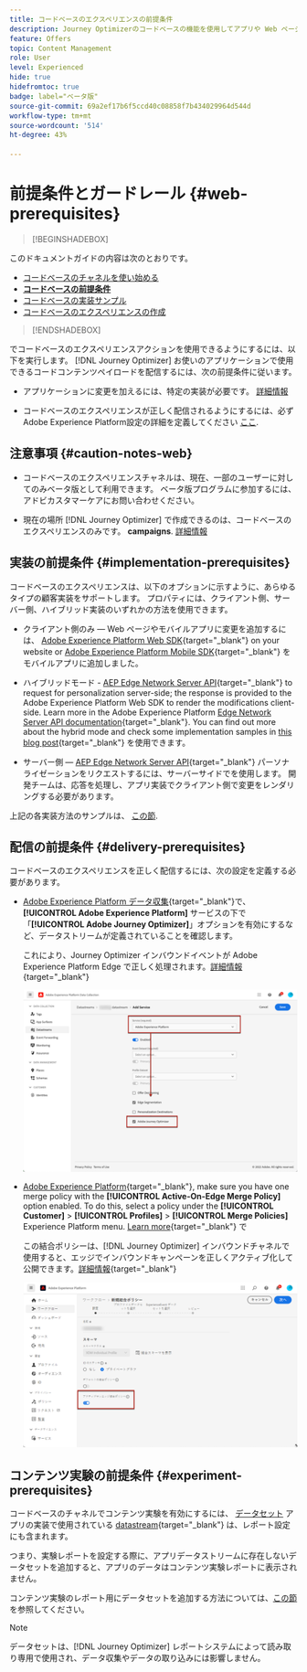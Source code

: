 ```yaml
---
title: コードベースのエクスペリエンスの前提条件
description: Journey Optimizerのコードベースの機能を使用してアプリや Web ページを編集できるようにするには、このページの前提条件に従います
feature: Offers
topic: Content Management
role: User
level: Experienced
hide: true
hidefromtoc: true
badge: label="ベータ版"
source-git-commit: 69a2ef17b6f5ccd40c08858f7b434029964d544d
workflow-type: tm+mt
source-wordcount: '514'
ht-degree: 43%

---
```


# 前提条件とガードレール {#web-prerequisites}

>[!BEGINSHADEBOX]

このドキュメントガイドの内容は次のとおりです。

* [コードベースのチャネルを使い始める](get-started-code-based.md)
* **[コードベースの前提条件](code-based-prerequisites.md)**
* [コードベースの実装サンプル](code-based-implementation-samples.md)
* [コードベースのエクスペリエンスの作成](create-code-based.md)

>[!ENDSHADEBOX]

でコードベースのエクスペリエンスアクションを使用できるようにするには、以下を実行します。 [!DNL Journey Optimizer] お使いのアプリケーションで使用できるコードコンテンツペイロードを配信するには、次の前提条件に従います。

* アプリケーションに変更を加えるには、特定の実装が必要です。 [詳細情報](#implementation-prerequisites)

* コードベースのエクスペリエンスが正しく配信されるようにするには、必ずAdobe Experience Platform設定の詳細を定義してください [ここ](#delivery-prerequisites).

## 注意事項 {#caution-notes-web}

* コードベースのエクスペリエンスチャネルは、現在、一部のユーザーに対してのみベータ版として利用できます。 ベータ版プログラムに参加するには、アドビカスタマーケアにお問い合わせください。

* 現在の場所 [!DNL Journey Optimizer] で作成できるのは、コードベースのエクスペリエンスのみです。 **campaigns**. [詳細情報](../campaigns/create-campaign.md#configure)

## 実装の前提条件 {#implementation-prerequisites}

コードベースのエクスペリエンスは、以下のオプションに示すように、あらゆるタイプの顧客実装をサポートします。 プロパティには、クライアント側、サーバー側、ハイブリッド実装のいずれかの方法を使用できます。

* クライアント側のみ — Web ページやモバイルアプリに変更を追加するには、 [Adobe Experience Platform Web SDK](https://experienceleague.adobe.com/docs/platform-learn/implement-web-sdk/overview.html?lang=ja){target="_blank"} on your website or [Adobe Experience Platform Mobile SDK](https://developer.adobe.com/client-sdks/documentation/){target="_blank"} をモバイルアプリに追加しました。

* ハイブリッドモード - [AEP Edge Network Server API](https://experienceleague.adobe.com/docs/experience-platform/edge-network-server-api/data-collection/interactive-data-collection.html?lang=ja){target="_blank"} to request for personalization server-side; the response is provided to the Adobe Experience Platform Web SDK to render the modifications client-side. Learn more in the Adobe Experience Platform [Edge Network Server API documentation](https://experienceleague.adobe.com/docs/experience-platform/edge-network-server-api/overview.html?lang=ja){target="_blank"}. You can find out more about the hybrid mode and check some implementation samples in [this blog post](https://blog.developer.adobe.com/hybrid-personalization-in-the-adobe-experience-platform-web-sdk-6a1bb674bf41){target="_blank"} を使用できます。

* サーバー側 — [AEP Edge Network Server API](https://experienceleague.adobe.com/docs/experience-platform/edge-network-server-api/data-collection/interactive-data-collection.html?lang=ja){target="_blank"} パーソナライゼーションをリクエストするには、サーバーサイドでを使用します。 開発チームは、応答を処理し、アプリ実装でクライアント側で変更をレンダリングする必要があります。

上記の各実装方法のサンプルは、 [この節](code-based-implementation-samples.md).

## 配信の前提条件 {#delivery-prerequisites}

コードベースのエクスペリエンスを正しく配信するには、次の設定を定義する必要があります。

* [Adobe Experience Platform データ収集](https://experienceleague.adobe.com/docs/experience-platform/edge/datastreams/overview.html?lang=ja){target="_blank"}で、**[!UICONTROL Adobe Experience Platform]** サービスの下で「**[!UICONTROL Adobe Journey Optimizer]**」オプションを有効にするなど、データストリームが定義されていることを確認します。

  これにより、Journey Optimizer インバウンドイベントが Adobe Experience Platform Edge で正しく処理されます。[詳細情報](https://experienceleague.adobe.com/docs/experience-platform/edge/datastreams/configure.html?lang=ja){target="_blank"}

  ![](../web/assets/web-aep-datastream-ajo.png)

* [Adobe Experience Platform](https://experienceleague.adobe.com/docs/experience-platform/profile/home.html?lang=ja){target="_blank"}, make sure you have one merge policy with the **[!UICONTROL Active-On-Edge Merge Policy]** option enabled. To do this, select a policy under the **[!UICONTROL Customer]** > **[!UICONTROL Profiles]** > **[!UICONTROL Merge Policies]** Experience Platform menu. [Learn more](https://experienceleague.adobe.com/docs/experience-platform/profile/merge-policies/ui-guide.html?lang=ja#configure){target="_blank"} で

  この結合ポリシーは、[!DNL Journey Optimizer] インバウンドチャネルで使用すると、エッジでインバウンドキャンペーンを正しくアクティブ化して公開できます。[詳細情報](https://experienceleague.adobe.com/docs/experience-platform/profile/merge-policies/ui-guide.html?lang=ja){target="_blank"}

  ![](../web/assets/web-aep-merge-policy.png)

## コンテンツ実験の前提条件 {#experiment-prerequisites}

コードベースのチャネルでコンテンツ実験を有効にするには、 [データセット](../data/get-started-datasets.md) アプリの実装で使用されている [datastream](https://experienceleague.adobe.com/docs/experience-platform/datastreams/overview.html?lang=ja){target="_blank"} は、レポート設定にも含まれます。

つまり、実験レポートを設定する際に、アプリデータストリームに存在しないデータセットを追加すると、アプリのデータはコンテンツ実験レポートに表示されません。

コンテンツ実験のレポート用にデータセットを追加する方法については、[この節](../campaigns/reporting-configuration.md#add-datasets)を参照してください。

>[!NOTE]
>
>データセットは、[!DNL Journey Optimizer] レポートシステムによって読み取り専用で使用され、データ収集やデータの取り込みには影響しません。


